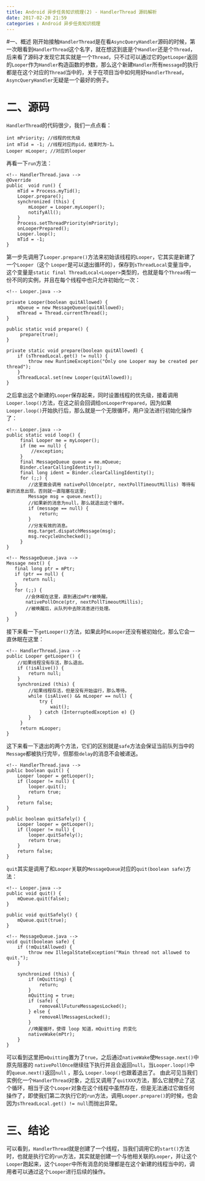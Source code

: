 ```yaml
---
title: Android 异步任务知识梳理(2) - HandlerThread 源码解析
date: 2017-02-20 21:59
categories : Android 异步任务知识梳理
---
```

#一、概述
刚开始接触`HandlerThread`是在看`AsyncQueryHandler`源码的时候，第一次眼看到`HandlerThread`这个名字，就在想这到底是个`Handler`还是个`Thread`，后来看了源码才发现它其实就是一个`Thread`，只不过可以通过它的`getLooper`返回的`Looper`作为`Handler`构造函数的参数，那么这个新建`Handler`所有`message`的执行都是在这个对应的`Thread`当中的，关于在项目当中如何用好`HandlerThread`，`AsyncQueryHandler`无疑是一个最好的例子。

# 二、源码
`HandlerThread`的代码很少，我们一点点看：
```
int mPriority; //线程的优先级
int mTid = -1; //线程对应的pid，结束时为-1。
Looper mLooper; //对应的looper
```
再看一下`run`方法：
```
<!-- HandlerThread.java -->
@Override
public  void run() {    
    mTid = Process.myTid();    
    Looper.prepare();    
    synchronized (this) {        
        mLooper = Looper.myLooper();         
        notifyAll();    
    }     
    Process.setThreadPriority(mPriority);     
    onLooperPrepared();    
    Looper.loop();    
    mTid = -1;
}
```
第一步先调用了`Looper.prepare()`方法来初始该线程的`Looper`，它其实是新建了一个`Looper`（这个 `Looper`是可以退出循环的），保存到`sThreadLocal`变量当中，这个变量是`static final ThreadLocal<Looper>`类型的，也就是每个`Thread`有一份不同的实例，并且在每个线程中也只允许初始化一次：
```
<!-- Looper.java -->

private Looper(boolean quitAllowed) {    
    mQueue = new MessageQueue(quitAllowed);    
    mThread = Thread.currentThread();
}

public static void prepare() {    
     prepare(true);
}

private static void prepare(boolean quitAllowed) {    
    if (sThreadLocal.get() != null) {        
        throw new RuntimeException("Only one Looper may be created per thread");    
    }    
    sThreadLocal.set(new Looper(quitAllowed));
}
```
之后拿出这个新建的`Looper`保存起来，同时设置线程的优先级，接着调用`Looper.loop()`方法，在这之前会回调给`onLooperPrepared`，因为如果`Looper.loop()`开始执行后，那么就是一个无限循环，用户没法进行初始化操作了：
```
<!-- Looper.java -->
public static void loop() {
     final Looper me = myLooper();
     if (me == null) {
         //exception;
     }
     final MessageQueue queue = me.mQueue;
     Binder.clearCallingIdentity();
     final long ident = Binder.clearCallingIdentity();
     for (;;) {
        //这里面会调用 nativePollOnce(ptr, nextPollTimeoutMillis) 等待有新的消息出现，否则就一直阻塞在这里;
        Message msg = queue.next();
        //如果新的消息为null，那么就退出这个循环。
        if (message == null) {
            return;
        }
        //分发有效的消息。
        msg.target.dispatchMessage(msg);
        msg.recycleUnchecked();
     }
}

<!-- MessageQueue.java -->
Message next() {
   final long ptr = mPtr;
   if (ptr == null) {
      return null;
   }
   for (;;) {
       //会休眠在这里，直到通过mPtr被唤醒。 
       nativePollOnce(ptr, nextPollTimeoutMillis);
       //被唤醒后，从队列中去除消息进行处理。
   }
}
```
接下来看一下`getLooper()`方法，如果此时`mLooper`还没有被初始化，那么它会一直休眠在这里：
```
<!-- HandlerThread.java -->
public Looper getLooper() {
    //如果线程没有存活，那么退出。    
    if (!isAlive()) {        
        return null;    
    }          
    synchronized (this) {
        //如果线程存活，但是没有开始运行，那么等待。        
        while (isAlive() && mLooper == null) {             
            try {                
                wait();            
            } catch (InterruptedException e) {}         
        }    
     }    
     return mLooper;
}
```
这下来看一下退出的两个方法，它们的区别就是`safe`方法会保证当前队列当中的`Message`都被执行完毕，但那些`delay`的消息不会被递送。
```
<!-- HandlerThread.java -->
public boolean quit() {    
    Looper looper = getLooper();    
    if (looper != null) {        
        looper.quit();        
        return true;    
    }    
    return false;
}

public boolean quitSafely() {    
    Looper looper = getLooper();    
    if (looper != null) {        
        looper.quitSafely();        
        return true;    
    }    
    return false;
}
```
`quit`其实是调用了和`Looper`关联的`MessageQueue`对应的`quit(boolean safe)`方法：
```
<!-- Looper.java -->
public void quit() {    
    mQueue.quit(false);
}

public void quitSafely() {      
    mQueue.quit(true);
}

<!-- MessageQueue.java -->
void quit(boolean safe) {
    if (!mQuitAllowed) {    
        throw new IllegalStateException("Main thread not allowed to quit.");
    }
    
    synchronized (this) {    
        if (mQuitting) {        
            return;    
        }    
        mQuitting = true;    
        if (safe) {        
            removeAllFutureMessagesLocked();     
        } else {        
            removeAllMessagesLocked();    
        }
        //唤醒循环，使得 loop 知道，mQuitting 的变化    
        nativeWake(mPtr);
    }
}
```
可以看到这里把`mQuitting`置为了`true`，之后通过`nativeWake`使`Message.next()`中 原先阻塞的 `nativePollOnce`继续往下执行并且会返回`null`，当`Looper.loop()`中的`queue.next()`返回`null` ，那么 `Looper.loop()`也跟着退出了。
由此可见当我们实例化一个`HandlerThread`对象，之后又调用了`quitXXX`方法，那么它就停止了这个循环，相当于这个`Looper`对象在这个线程中虽然存在，但是无法通过它做任何操作了，即使我们第二次执行它的`run`方法，调用`Looper.prepare()`的时候，也会因为`sThreadLocal.get() != null`而抛出异常。
# 三、结论
可以看到，`HandlerThread`就是创建了一个线程，当我们调用它的`start()`方法时，也就是执行它的`run`方法，其实就是创建一个与他相关联的`Looper`，并让这个`Looper`跑起来，这个`Looper`中所有消息的处理都是在这个新建的线程当中的，调用者可以通过这个`Looper`进行后续的操作。
